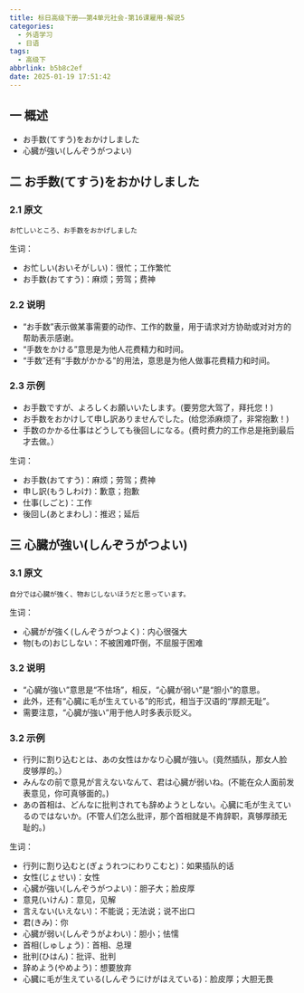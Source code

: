 ```yaml
---
title: 标日高级下册——第4单元社会-第16课雇用-解说5
categories:
  - 外语学习
  - 日语
tags:
  - 高级下
abbrlink: b5b8c2ef
date: 2025-01-19 17:51:42
---
```

## 一 概述

* お手数(てすう)をおかけしました
* 心臓が強い(しんぞうがつよい)


<!--more-->

## 二  お手数(てすう)をおかけしました

### 2.1 原文

```
お忙しいところ、お手数をおかげしました
```

生词：

* お忙しい(おいそがしい)：很忙；工作繁忙
* お手数(おてすう)：麻烦；劳驾；费神

### 2.2 说明

* “お手数”表示做某事需要的动作、工作的数量，用于请求对方协助或对对方的帮助表示感谢。
* “手数をかける”意思是为他人花费精力和时间。
* “手数”还有“手数がかかる”的用法，意思是为他人做事花费精力和时间。


### 2.3 示例

* お手数ですが、よろしくお願いいたします。(要劳您大驾了，拜托您！)
* お手数をおかけして申し訳ありませんでした。(给您添麻烦了，非常抱歉！)
* 手数のかかる仕事はどうしても後回しになる。(费时费力的工作总是拖到最后才去做。）

生词：

* お手数(おてすう)：麻烦；劳驾；费神
* 申し訳(もうしわけ)：歉意；抱歉
* 仕事(しごと)：工作
* 後回し(あとまわし)：推迟；延后

## 三 心臓が強い(しんぞうがつよい)

### 3.1 原文

```
自分では心臓が強く、物おじしないほうだと思っています。
```

生词：

* 心臓がが強く(しんぞうがつよく)：内心很强大
* 物(もの)おじしない：不被困难吓倒，不屈服于困难

### 3.2 说明

* “心臓が強い”意思是“不怯场”，相反，“心臓が弱い”是“胆小”的意思。
* 此外，还有“心臓に毛が生えている”的形式，相当于汉语的“厚颜无耻”。
* 需要注意，“心臓が強い”用于他人时多表示贬义。


### 3.2 示例

* 行列に割り込むとは、あの女性はかなり心臓が強い。(竟然插队，那女人脸皮够厚的。）
* みんなの前で意見が言えないなんて、君は心臓が弱いね。(不能在众人面前发表意见，你可真够面的。)
* あの首相は、どんなに批判されても辞めようとしない。心臓に毛が生えているのではないか。(不管人们怎么批评，那个首相就是不肯辞职，真够厚顔无耻的。)

生词：

* 行列に割り込むと(ぎょうれつにわりこむと)：如果插队的话
* 女性(じょせい)：女性
* 心臓が強い(しんぞうがつよい)：胆子大；脸皮厚
* 意見(いけん)：意见，见解
* 言えない(いえない)：不能说；无法说；说不出口
* 君(きみ)：你
* 心臓が弱い(しんぞうがよわい)：胆小；怯懦
* 首相(しゅしょう)：首相、总理
* 批判(ひはん)：批评、批判
* 辞めよう(やめよう)：想要放弃
* 心臓に毛が生えている(しんぞうにけがはえている)：脸皮厚；大胆无畏
